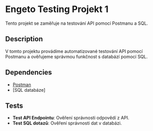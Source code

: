 # Engeto Testing Projekt 1

Tento projekt se zaměřuje na testování API pomocí Postmanu a SQL.

## Description

V tomto projektu provádíme automatizované testování API pomocí Postmanu a ověřujeme správmou funkčnost s databází pomocí SQL.

## Dependencies 

- [Postman](https://www.postman.com/)
- [SQL databáze]


## Tests

- **Test API Endpointu**: Ověření správnosti odpovědí z API.
- **Test SQL dotazů**: Ověření správnosti dat v databázi.



